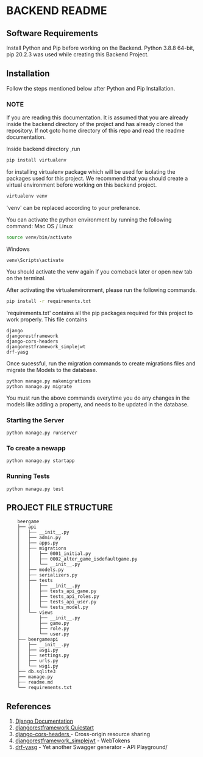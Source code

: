 # BACKEND README

## Software Requirements
Install Python and Pip before working on the Backend.
Python 3.8.8 64-bit, pip 20.2.3 was used while creating this Backend Project.


## Installation
Follow the steps mentioned below after Python and Pip Installation.
### NOTE
If you are reading this documentation. It is assumed that you are already inside the backend directory of the project and has already cloned the repository. If not goto home directory of this repo and read the readme documentation.

Inside backend directory ,run 
```bash
pip install virtualenv
```
for installing virtualenv package which will be used for isolating the packages used for this project. 
We recommend that you should create a virtual environment before working on this backend project.

```bash
virtualenv venv
```
'venv' can be replaced according to your preferance.


You can activate the python environment by running the following command:
Mac OS / Linux
```bash
source venv/bin/activate
```
Windows
```shell
venv\Scripts\activate
```
You should activate the venv again if you comeback later or open new tab on the terminal.

After activating the virtualenvironment, please run the following commands.

```bash
pip install -r requirements.txt
```
'requirements.txt' contains all the pip packages required for this project to work properly. This file contains
```
django
djangorestframework
django-cors-headers
djangorestframework_simplejwt
drf-yasg
```

Once sucessful, run  the migration commands to create migrations files and migrate the Models to the database.
```
python manage.py makemigrations
python manage.py migrate
```
You must run the above commands everytime you do any changes in the models like adding a property, and needs to be updated in the database.

### Starting the Server
```
python manage.py runserver
```
### To create a newapp 
```
python manage.py startapp
```

### Running Tests
```
python manage.py test
```


## PROJECT FILE STRUCTURE
```
    beergame
    ├── api
    │   ├── __init__.py
    │   ├── admin.py
    │   ├── apps.py
    │   ├── migrations
    │   │   ├── 0001_initial.py
    │   │   ├── 0002_alter_game_isdefaultgame.py
    │   │   └── __init__.py
    │   ├── models.py
    │   ├── serializers.py
    │   ├── tests
    │   │   ├── __init__.py
    │   │   ├── tests_api_game.py
    │   │   ├── tests_api_roles.py
    │   │   ├── tests_api_user.py
    │   │   └── tests_model.py
    │   └── views
    │       ├── __init__.py
    │       ├── game.py
    │       ├── role.py
    │       └── user.py
    ├── beergameapi
    │   ├── __init__.py
    │   ├── asgi.py
    │   ├── settings.py
    │   ├── urls.py
    │   └── wsgi.py
    ├── db.sqlite3
    ├── manage.py
    ├── readme.md
    └── requirements.txt

```


## References
1. [Django Documentation](https://docs.djangoproject.com/en/3.2/)
2. [djangorestframework Quicstart](https://www.django-rest-framework.org/tutorial/quickstart/)
3. [django-cors-headers
](https://pypi.org/project/django-cors-headers/) - Cross-origin resource sharing
4. [djangorestframework_simplejwt](https://django-rest-framework-simplejwt.readthedocs.io/en/latest/) - WebTokens
5. [drf-yasg](https://drf-yasg.readthedocs.io/en/stable/readme.html) - Yet another Swagger generator - API Playground/

